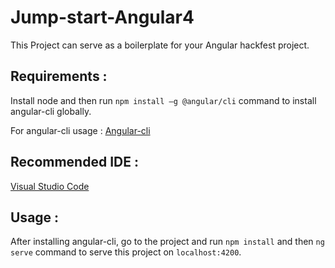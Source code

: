 # Jump-start-Angular4
This Project can serve as a boilerplate for your Angular hackfest project.

## Requirements : 

Install node and then run `npm install –g @angular/cli` command to install angular-cli globally.

For angular-cli usage : [Angular-cli](https://github.com/angular/angular-cli/wiki)

## Recommended IDE :  

[Visual Studio Code](https://code.visualstudio.com/)

## Usage : 

After installing angular-cli, go to the project and run `npm install` and then `ng serve` command to serve this project on `localhost:4200`.
